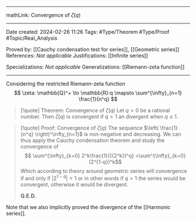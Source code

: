 
---

mathLink: Convergence of $\zeta(q)$

---
Date created: 2024-02-26 11:26
Tags: #Type/Theorem  #Type/Proof #Topic/Real_Analysis 

Proved by: [[Cauchy condensation test for series]], [[Geometric series]]
References: _Not applicable_
Justifications: [[Infinite series]]

Specializations: _Not applicable_
Generalizations: [[Riemann-zeta function]]

---  

Considering the restricted Riemann-zeta function $$ \zeta: \mathbb{Q}^+ \to \mathbb{R}:q \mapsto \sum^{\infty}_{n=1} \frac{1}{n^q} $$
> [!quote] Theorem: Convergence of $\zeta(q)$
> Let $q>0$ be a rational number. Then $\zeta(q)$ is convergent if $q>1$ an divergent when $q\leq 1$.

>[!quote] Proof: Convergence of $\zeta(q)$
>The sequence $\left( \frac{1}{n^q} \right)^\infty_{n=1}$ is non-negative and decreasing. We can thus apply the Cauchy condensation theorem and study the convergence of $$ \sum^{\infty}_{k=0} 2^k\frac{1}{({2^k})^q} =\sum^{\infty}_{k=0} (2^{1-q})^k$$ Which according to theory around geometric series will convergence if and only if $\left| 2^{1-q} \right|<1$ or in other words if $q>1$ the series would be convergent, otherwise it would be divergent.
>
>**Q.E.D.**

Note that we also implicitly proved the divergence of the [[Harmonic series]].